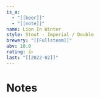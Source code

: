 ```yaml
---
is_a:
  - "[[beer]]"
  - "[[note]]"
name: Lion In Winter
style: Stout - Imperial / Double
brewery: "[[Fullsteam]]"
abv: 10.9
rating: 👍
last: "[[2022-02]]"
---
```

# Notes

